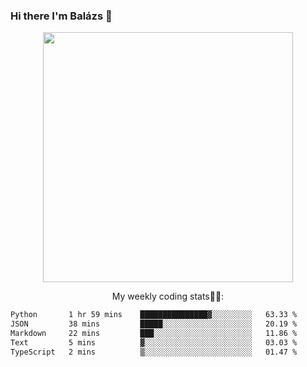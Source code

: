 ### Hi there I'm Balázs 👋
  
<p align="center">
  <img width="400" src="https://github-readme-stats.vercel.app/api/top-langs/?username=bkutasi&size_weight=0.5&count_weight=0.5&hide=jupyter%20notebook&layout=compact&theme=tokyonight">
</p>
<p align="center">
My weekly coding stats👨‍💻:
</p>
<!--START_SECTION:waka-->

```txt
Python       1 hr 59 mins    ███████████████▓░░░░░░░░░   63.33 %
JSON         38 mins         █████░░░░░░░░░░░░░░░░░░░░   20.19 %
Markdown     22 mins         ███░░░░░░░░░░░░░░░░░░░░░░   11.86 %
Text         5 mins          ▓░░░░░░░░░░░░░░░░░░░░░░░░   03.03 %
TypeScript   2 mins          ▒░░░░░░░░░░░░░░░░░░░░░░░░   01.47 %
```

<!--END_SECTION:waka-->



<!--
**bkutasi/bkutasi** is a ✨ _special_ ✨ repository because its `README.md` (this file) appears on your GitHub profile.

Here are some ideas to get you started:

- 🔭 I’m currently working on ...
- 🌱 I’m currently learning ...
- 👯 I’m looking to collaborate on ...
- 🤔 I’m looking for help with ...
- 💬 Ask me about ...
- 📫 How to reach me: ...
- 😄 Pronouns: ...
- ⚡ Fun fact: ...
-->
